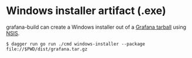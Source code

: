 # Windows installer artifact (.exe)

grafana-build can create a Windows installer out of a [Grafana tarball][pkg] using [NSIS][].

```
$ dagger run go run ./cmd windows-installer --package file://$PWD/dist/grafana.tar.gz
```

[nsis]: https://nsis.sourceforge.io/Main_Page
[pkg]: ./tarball.md
